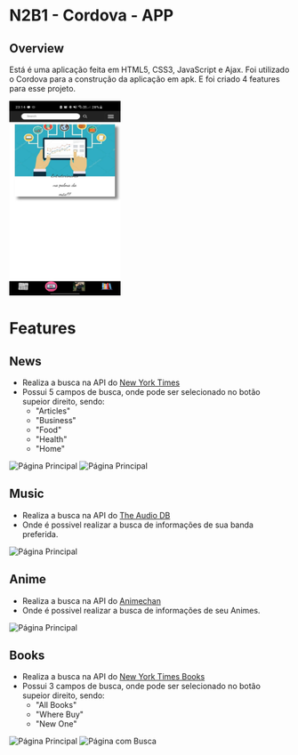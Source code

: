 # N2B1 - Cordova - APP

## Overview

Está é uma aplicação feita em HTML5, CSS3, JavaScript e Ajax. 
Foi utilizado o Cordova para a construção da aplicação em apk.
E foi criado 4 features para esse projeto.

<img src="https://github.com/LukasRusso/Cordova_N2-B1/blob/master/www/imgReadme/homePage.jpg" alt="Página Principal" width="200" height="350"> 

# Features

## News

* Realiza a busca na API do [New York Times](https://developer.nytimes.com/)
* Possui 5 campos de busca, onde pode ser selecionado no botão supeior direito, sendo: 
    * "Articles"
    * "Business"
    * "Food"
    * "Health"
    * "Home"

<img src="https://github.com/LukasRusso/Cordova_N2-B1/blob/master/www/imgReadme/newsPage.jpg" alt="Página Principal" width="200" height="350"> 
<img src="https://github.com/LukasRusso/Cordova_N2-B1/blob/master/www/imgReadme/newsPage2.jpg" alt="Página Principal" width="200" height="350"> 

## Music

* Realiza a busca na API do [The Audio DB](https://www.theaudiodb.com/api_guide.php)
* Onde é possivel realizar a busca de informações de sua banda preferida.

<img src="https://github.com/LukasRusso/Cordova_N2-B1/blob/master/www/imgReadme/musicPage.jpg" alt="Página Principal" width="200" height="350"> 

## Anime

* Realiza a busca na API do [Animechan](https://github.com/RocktimSaikia/anime-chan)
* Onde é possivel realizar a busca de informações de seu Animes.

<img src="https://github.com/LukasRusso/Cordova_N2-B1/blob/master/www/imgReadme/animePage.jpg" alt="Página Principal" width="200" height="350"> 

## Books

* Realiza a busca na API do [New York Times Books](https://developer.nytimes.com/)
* Possui 3 campos de busca, onde pode ser selecionado no botão supeior direito, sendo: 
    * "All Books"
    * "Where Buy"
    * "New One"

<img src="https://github.com/LukasRusso/Cordova_N2-B1/blob/master/www/imgReadme/booksPage.jpg" alt="Página Principal" width="200" height="350"> 
<img src="https://github.com/LukasRusso/Cordova_N2-B1/blob/master/www/imgReadme/booksPage2.jpg" alt="Página com Busca" width="200" height="350"> 

